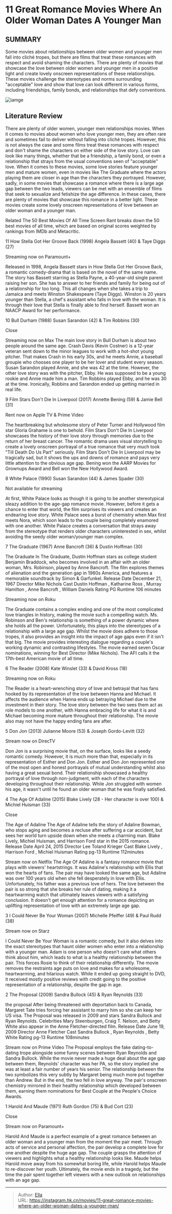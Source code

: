 # 11 Great Romance Movies Where An Older Woman Dates A Younger Man


## SUMMARY 


 Some movies about relationships between older women and younger men fall into cliché tropes, but there are films that treat these romances with respect and avoid shaming the characters. 
 There are plenty of movies that showcase the love between older women and younger men in a positive light and create lovely onscreen representations of these relationships. 
 These movies challenge the stereotypes and norms surrounding &#34;acceptable&#34; love and show that love can look different in various forms, including friendships, family bonds, and relationships that defy conventions. 

![iamge](https://static1.srcdn.com/wordpress/wp-content/uploads/2023/12/great-romance-movies-older-woman-younger-man-reddit_.jpg)

## Literature Review



There are plenty of older women, younger men relationships movies. When it comes to movies about women who love younger men, they are often rare and sometimes fail to deliver without falling into cliché tropes. However, this is not always the case and some films treat these romances with respect and don&#39;t shame the characters on either side of the love story. Love can look like many things, whether that be a friendship, a family bond, or even a relationship that strays from the usual conventions seen of &#34;acceptable&#34; love.
When it comes to these movies, some love stories feature younger men and mature women, even in movies like The Graduate where the actors playing them are closer in age than the characters they portrayed. However, sadly, in some movies that showcase a romance where there is a large age gap between the two leads, viewers can be met with an ensemble of films that seek to sexualize and fetishize the age difference. In these cases, there are plenty of movies that showcase this romance in a better light. These movies create some lovely onscreen representations of love between an older woman and a younger man.
            
Related
 The 50 Best Movies Of All Time 
Screen Rant breaks down the 50 best movies of all time, which are based on original scores weighted by rankings from IMDb and Metacritic.













 








 11  How Stella Got Her Groove Back (1998) 
Angela Bassett (40) &amp; Taye Diggs (27)
        

 Streaming now on Paramount&#43; 

Released in 1998, Angela Bassett stars in How Stella Got Her Groove Back, a romantic comedy-drama that is based on the novel of the same name. The story has Bassett starring as Stella Payne, a 40-year-old single parent raising her son. She has to answer to her friends and family for being out of a relationship for too long. This all changes when she takes a trip to Jamaica and meets Winston Shakespeare (Taye Diggs). Winston is 20 years younger than Stella, a chef&#39;s assistant who falls in love with the woman. It is through their love that Stella is finally able to find herself. Bassett won an NAACP Award for her performance.





 10  Bull Durham (1988) 
Susan Sarandon (42) &amp; Tim Robbins (30)


Close







Streaming now on Max
The main love story in Bull Durham is about two people around the same age. Crash Davis (Kevin Costner) is a 12-year veteran sent down to the minor leagues to work with a hot-shot young pitcher. That makes Crash in his early 30s, and he meets Annie, a baseball groupie who chooses one player to be her lover and student every season. Susan Sarandon played Annie, and she was 42 at the time. However, the other love story was with the pitcher, Ebby. He was supposed to be a young rookie and Annie made him a man. Tim Robbins played Ebby, and he was 30 at the time. Ironically, Robbins and Sarandon ended up getting married in real life.





 9  Film Stars Don&#39;t Die In Liverpool (2017) 
Annette Bening (59) &amp; Jamie Bell (31)
        

 Rent now on Apple TV &amp; Prime Video 

The heartbreaking but wholesome story of Peter Turner and Hollywood film star Gloria Grahame is one to behold. Film Stars Don&#39;t Die In Liverpool showcases the history of their love story through memories due to the return of her breast cancer. The romantic drama uses visual storytelling to create a lovely onscreen portrayal of a true romance that very much took &#34;Till Death Do Us Part&#34; seriously. Film Stars Don&#39;t Die In Liverpool may be tragically sad, but it shows the ups and downs of romance and pays very little attention to the obvious age gap. Bening won the AARP Movies for Grownups Award and Bell won the New Hollywood Award.





 8  White Palace (1990) 
Susan Sarandon (44) &amp; James Spader (30)
        

 Not available for streaming 

At first, White Palace looks as though it is going to be another stereotypical sleazy addition to the age-gap romance movie. However, before it gets a chance to enter that world, the film surprises its viewers and creates an endearing love story. White Palace sees a burst of chemistry when Max first meets Nora, which soon leads to the couple being completely enamored with one another. White Palace creates a conversation that strays away from the stereotype that renders older characters uninterested in sex, whilst avoiding the seedy older woman/younger man complex.





 7  The Graduate (1967) 
Anne Bancroft (36) &amp; Dustin Hoffman (30)
        

        


 The Graduate 
In The Graduate, Dustin Hoffman stars as college student Benjamin Braddock, who becomes involved in an affair with an older woman, Mrs. Robinson, played by Anne Bancroft. The film explores themes of alienation and the generation gap in 1960s America, and features a memorable soundtrack by Simon &amp; Garfunkel.
 Release Date   December 21, 1967    Director   Mike Nichols    Cast   Dustin Hoffman , Katharine Ross , Murray Hamilton , Anne Bancroft , William Daniels    Rating   PG    Runtime   106 minutes    




 Streaming now on Roku 

The Graduate contains a complex ending and one of the most complicated love triangles in history, making the movie such a compelling watch. Ms. Robinson and Ben&#39;s relationship is something of a power dynamic where she holds all the power. Unfortunately, this plays into the stereotypes of a relationship with a large age gap. Whilst the movie does adhere to those tropes, it also provides an insight into the impact of age gaps even if it isn&#39;t that big. The movie provides interesting dialogue regarding a couple&#39;s working dynamic and contrasting lifestyles. The movie earned seven Oscar nominations, winning for Best Director (Mike Nichols). The AFI calls it the 17th-best American movie of all time.





 6  The Reader (2008) 
Kate Winslet (33) &amp; David Kross (18)
        

 Streaming now on Roku 

The Reader is a heart-wrenching story of love and betrayal that has fans hooked by its representation of the love between Hanna and Michael. It affects the audience when Hanna ends up betraying Michael due to the investment in their story. The love story between the two sees them act as role models to one another, with Hanna embracing life for what it is and Michael becoming more mature throughout their relationship. The movie also may not have the happy ending fans are after.





 5  Don Jon (2013) 
Julianne Moore (53) &amp; Joseph Gordo-Levitt (32)
        

 Stream now on DirecTV 

Don Jon is a surprising movie that, on the surface, looks like a seedy romantic comedy. However, it is much more than that, especially in its representation of Esther and Don Jon. Esther and Don Jon represented one of the most open and honest portrayals of mutual understanding whilst also having a great sexual bond. Their relationship showcased a healthy portrayal of love through non-judgment, with each of the characters developing throughout their relationship. While Jon struggled with women his age, it wasn&#39;t until he found an older woman that he was finally satisfied.





 4  The Age Of Adaline (2015) 
Blake Lively (28 - Her character is over 100) &amp; Michiel Huisman (33)


Close







        


 The Age of Adaline 
The Age of Adaline tells the story of Adaline Bowman, who stops aging and becomes a recluse after suffering a car accident, but sees her world turn upside down when she meets a charming man. Blake Lively, Michiel Huisman, and Harrison Ford star in the 2015 romance.
 Release Date   April 24, 2015    Director   Lee Toland Krieger    Cast   Blake Lively , Harrison Ford , Michiel Huisman    Rating   pg-13    Runtime   112minutes    




Stream now on Netflix
The Age Of Adaline is a fantasy romance movie that plays with viewers&#39; heartstrings. It was Adaline&#39;s relationship with Ellis that won the hearts of fans. The pair may have looked the same age, but Adaline was over 100 years old when she fell desperately in love with Ellis. Unfortunately, his father was a previous love of hers. The love between the pair is so strong that she breaks her rule of dating, making it a heartwarming watch that ultimately leaves viewers with a satisfying conclusion. It doesn&#39;t get enough attention for a romance depicting an uplifting representation of love with an extremely large age gap.





 3  I Could Never Be Your Woman (2007) 
Michelle Pfeiffer (49) &amp; Paul Rudd (38)
        

 Stream now on Starz 

I Could Never Be Your Woman is a romantic comedy, but it also delves into the exact stereotypes that haunt older women who enter into a relationship with a younger man. Adam is one person who doesn&#39;t care what others think about him, which leads to what is a healthy relationship between the pair. This forces Rosie to think of their relationship differently. The movie removes the restraints age puts on love and makes for a wholesome, heartwarming, and hilarious watch. While it ended up going straight to DVD, it received mostly positive reviews with credit going to the positive representation of a relationship, despite the gap in age.





 2  The Proposal (2009) 
Sandra Bullock (45) &amp; Ryan Reynolds (33)
        

        


 the proposal 
After being threatened with deportation back to Canada, Margaret Tate tries forcing her assistant to marry him so she can keep her US visa. The Proposal was released in 2009 and stars Sandra Bullock and Ryan Reynolds. Celebrities Mary Steenburgen, Craig T. Nelson, and Betty White also appear in the Anne Fletcher-directed film.
 Release Date   June 19, 2009    Director   Anne Fletcher    Cast   Sandra Bullock , Ryan Reynolds , Betty White    Rating   pg-13    Runtime   108minutes    




Stream now on Prime Video
The Proposal employs the fake dating-to-dating trope alongside some funny scenes between Ryan Reynolds and Sandra Bullock. While the movie never made a huge deal about the age gap between them, Reynolds&#39; character was her PA, so the story implied she was at least a fair number of years his senior. The relationship between the two symbolizes this very subtly by Margaret being much more put together than Andrew. But in the end, the two fell in love anyway. The pair&#39;s onscreen chemistry mirrored in their healthy relationship which developed between them, earning them nominations for Best Couple at the People&#39;s Choice Awards.





 1  Harold And Maude (1971) 
Ruth Gordon (75) &amp; Bud Cort (23)


Close







 Stream now on Paramount&#43; 

Harold And Maude is a perfect example of a great romance between an older woman and a younger man from the moment the pair meet. Through acts of service and personal affection, the pair develop a complete love for one another despite the huge age gap. The couple grasps the attention of viewers and highlights what a healthy relationship looks like. Maude helps Harold move away from his somewhat boring life, while Harold helps Maude to re-discover her youth. Ultimately, the movie ends in a tragedy, but the time the pair spent together left viewers with a new outlook on relationships with an age gap. 

---

> Author: [Ella](https://instagram.hk.cn/)  
> URL: https://instagram.hk.cn/movies/11-great-romance-movies-where-an-older-woman-dates-a-younger-man/  

